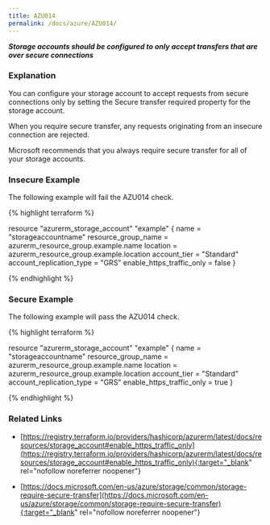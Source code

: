 ```yaml
---
title: AZU014
permalink: /docs/azure/AZU014/
---
```


***Storage accounts should be configured to only accept transfers that are over secure connections***

### Explanation


You can configure your storage account to accept requests from secure connections only by setting the Secure transfer required property for the storage account. 

When you require secure transfer, any requests originating from an insecure connection are rejected. 

Microsoft recommends that you always require secure transfer for all of your storage accounts.



### Insecure Example

The following example will fail the AZU014 check.

{% highlight terraform %}

resource "azurerm_storage_account" "example" {
  name                      = "storageaccountname"
  resource_group_name       = azurerm_resource_group.example.name
  location                  = azurerm_resource_group.example.location
  account_tier              = "Standard"
  account_replication_type  = "GRS"
  enable_https_traffic_only = false
}

{% endhighlight %}



### Secure Example

The following example will pass the AZU014 check.

{% highlight terraform %}

resource "azurerm_storage_account" "example" {
  name                      = "storageaccountname"
  resource_group_name       = azurerm_resource_group.example.name
  location                  = azurerm_resource_group.example.location
  account_tier              = "Standard"
  account_replication_type  = "GRS"
  enable_https_traffic_only = true
}

{% endhighlight %}


### Related Links


- [https://registry.terraform.io/providers/hashicorp/azurerm/latest/docs/resources/storage_account#enable_https_traffic_only](https://registry.terraform.io/providers/hashicorp/azurerm/latest/docs/resources/storage_account#enable_https_traffic_only){:target="_blank" rel="nofollow noreferrer noopener"}

- [https://docs.microsoft.com/en-us/azure/storage/common/storage-require-secure-transfer](https://docs.microsoft.com/en-us/azure/storage/common/storage-require-secure-transfer){:target="_blank" rel="nofollow noreferrer noopener"}

